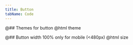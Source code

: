 ```yaml
---
title: Button
tabName: Code
---
```


@## Themes for button
@html theme

@## Button width 100% only for mobile (<480px)
@html size
